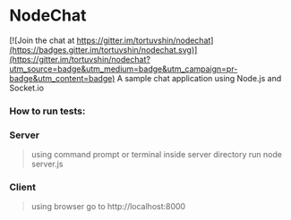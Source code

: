 # NodeChat

[![Join the chat at https://gitter.im/tortuvshin/nodechat](https://badges.gitter.im/tortuvshin/nodechat.svg)](https://gitter.im/tortuvshin/nodechat?utm_source=badge&utm_medium=badge&utm_campaign=pr-badge&utm_content=badge)
A sample chat application using Node.js and Socket.io

### How to run tests:
### Server
> using command prompt or terminal inside server directory run node server.js

### Client
> using browser go to http://localhost:8000

